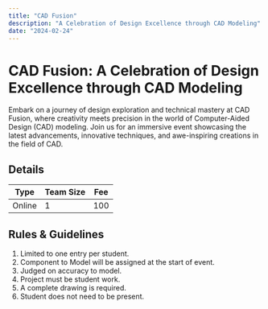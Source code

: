 ```yaml
---
title: "CAD Fusion"
description: "A Celebration of Design Excellence through CAD Modeling"
date: "2024-02-24"
---
```


# CAD Fusion: A Celebration of Design Excellence through CAD Modeling

Embark on a journey of design exploration and technical mastery at CAD Fusion, where creativity meets precision in the world of Computer-Aided Design (CAD) modeling. Join us for an immersive event showcasing the latest advancements, innovative techniques, and awe-inspiring creations in the field of CAD.

## Details

| Type   | Team Size | Fee |
| ------ | --------- | --- |
| Online | 1         | 100 |

## Rules & Guidelines

1. Limited to one entry per student.
2. Component to Model will be assigned at the start of event.
3. Judged on accuracy to model.
4. Project must be student work.
5. A complete drawing is required.
6. Student does not need to be present.
